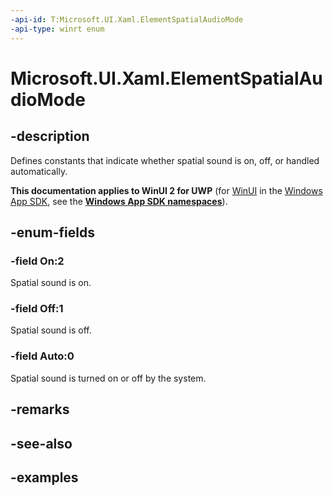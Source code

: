 ```yaml
---
-api-id: T:Microsoft.UI.Xaml.ElementSpatialAudioMode
-api-type: winrt enum
---
```


<!-- Enumeration syntax.
public enum ElementSpatialAudioMode : int 
-->

# Microsoft.UI.Xaml.ElementSpatialAudioMode

## -description

Defines constants that indicate whether spatial sound is on, off, or handled automatically.

**This documentation applies to WinUI 2 for UWP** (for [WinUI](/windows/apps/winui/winui3/) in the [Windows App SDK](/windows/apps/windows-app-sdk/), see the **[Windows App SDK namespaces](/windows/windows-app-sdk/api/winrt/)**).

## -enum-fields
### -field On:2

Spatial sound is on.

### -field Off:1

Spatial sound is off.

### -field Auto:0

Spatial sound is turned on or off by the system.

## -remarks

## -see-also

## -examples

